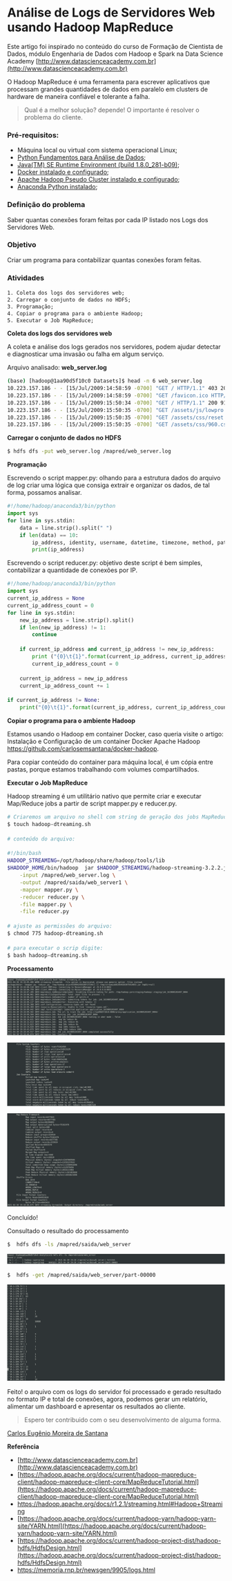 # Análise de Logs de Servidores Web usando Hadoop MapReduce


Este artigo foi inspirado no conteúdo do curso de Formação de Cientista de Dados, módulo Engenharia de Dados com Hadoop e Spark na Data Science Academy [http://www.datascienceacademy.com.br](http://www.datascienceacademy.com.br) 


O Hadoop MapReduce é uma ferramenta para escrever aplicativos que processam grandes quantidades de dados em paralelo em clusters de hardware de maneira confiável e tolerante a falha. 


>Qual é a melhor solução? depende! O importante é resolver o problema do cliente. 


### Pré-requisitos:  

- Máquina local ou virtual com sistema operacional Linux;
- [Python Fundamentos para Análise de Dados](https://www.datascienceacademy.com.br/course?courseid=python-fundamentos);
- [Java(TM) SE Runtime Environment (build 1.8.0_281-b09)](https://www.java.com/pt-BR/download/ie_manual.jsp?locale=pt_BR);
- [Docker instalado e configurado](https://www.docker.com/get-started); 
- [Apache Hadoop Pseudo Cluster instalado e configurado](https://github.com/carlosemsantana/docker-hadoop);
- [Anaconda Python instalado](https://www.anaconda.com/products/individual#Downloads);


### Definição do problema


Saber quantas conexões foram feitas por cada IP listado nos Logs dos Servidores Web.


### Objetivo
Criar um programa para contabilizar quantas conexões foram feitas.


### Atividades
    1. Coleta dos logs dos servidores web;
    2. Carregar o conjunto de dados no HDFS;
    3. Programação;
    4. Copiar o programa para o ambiente Hadoop;
    5. Executar o Job MapReduce;


**Coleta dos logs dos servidores web**


A coleta e análise dos logs gerados nos servidores, podem ajudar detectar e diagnosticar uma invasão ou falha em algum serviço.


Arquivo analisado: **web_server.log**
~~~bash
(base) [hadoop@1aa90d5f10c0 Datasets]$ head -n 6 web_server.log
10.223.157.186 - - [15/Jul/2009:14:58:59 -0700] "GET / HTTP/1.1" 403 202
10.223.157.186 - - [15/Jul/2009:14:58:59 -0700] "GET /favicon.ico HTTP/1.1" 404 209
10.223.157.186 - - [15/Jul/2009:15:50:34 -0700] "GET / HTTP/1.1" 200 9157
10.223.157.186 - - [15/Jul/2009:15:50:35 -0700] "GET /assets/js/lowpro.js HTTP/1.1" 200 10469
10.223.157.186 - - [15/Jul/2009:15:50:35 -0700] "GET /assets/css/reset.css HTTP/1.1" 200 1014
10.223.157.186 - - [15/Jul/2009:15:50:35 -0700] "GET /assets/css/960.css HTTP/1.1" 200 6206
~~~


**Carregar o conjunto de dados no HDFS**
~~~bash
$ hdfs dfs -put web_server.log /mapred/web_server.log
~~~



**Programação**


Escrevendo o script mapper.py: olhando para a estrutura dados do arquivo de log criar uma lógica que consiga extrair e organizar os dados, de tal forma, possamos analisar. 


~~~python
#!/home/hadoop/anaconda3/bin/python
import sys
for line in sys.stdin:
    data = line.strip().split(" ")
    if len(data) == 10:
        ip_address, identity, username, datetime, timezone, method, path, proto, status, size = data
        print(ip_address)
~~~


Escrevendo o script reducer.py: objetivo deste script é bem simples, contabilizar a quantidade de conexões por IP.


~~~python
#!/home/hadoop/anaconda3/bin/python
import sys
current_ip_address = None
current_ip_address_count = 0
for line in sys.stdin:
    new_ip_address = line.strip().split()
    if len(new_ip_address) != 1:
        continue

    if current_ip_address and current_ip_address != new_ip_address:
        print ("{0}\t{1}".format(current_ip_address, current_ip_address_count))
        current_ip_address_count = 0

    current_ip_address = new_ip_address
    current_ip_address_count += 1

if current_ip_address != None:
    print("{0}\t{1}".format(current_ip_address, current_ip_address_count))
~~~


**Copiar o programa para o ambiente Hadoop**


Estamos usando o Hadoop em container Docker, caso queria visite o artigo: Instalação e Configuração de um container Docker Apache Hadoop <https://github.com/carlosemsantana/docker-hadoop>. 

Para copiar conteúdo do container para máquina local, é um cópia entre pastas, porque estamos trabalhando com volumes compartilhados.


**Executar o Job MapReduce**


Hadoop streaming é um utilitário nativo que permite criar e executar Map/Reduce jobs a partir de script mapper.py e reducer.py.


~~~bash  
# Criaremos um arquivo no shell com string de geração dos jobs MapReduce. 
$ touch hadoop-dtreaming.sh

# conteúdo do arquivo:

#!/bin/bash
HADOOP_STREAMING=/opt/hadoop/share/hadoop/tools/lib
$HADOOP_HOME/bin/hadoop  jar $HADOOP_STREAMING/hadoop-streaming-3.2.2.jar \
    -input /mapred/web_server.log \
    -output /mapred/saida/web_server1 \
    -mapper mapper.py \
    -reducer reducer.py \
    -file mapper.py \
    -file reducer.py

# ajuste as permissões do arquivo:
$ chmod 775 hadoop-dtreaming.sh

# para executar o scrip digite:
$ bash hadoop-dtreaming.sh

~~~ 


**Processamento**


![](img/resposta1.png)


![](img/resposta2.png)


![](img/resposta3.png)


Concluído! 


Consultado o resultado do processamento


~~~bash
$  hdfs dfs -ls /mapred/saida/web_server
~~~


![](img/dados.png)


~~~bash
$  hdfs -get /mapred/saida/web_server/part-00000
~~~


![](img/relatorio.png)


Feito! o arquivo com os logs do servidor foi processado e gerado resultado no formato IP e total de conexões, agora, podemos gerar um relatório, alimentar um dashboard e apresentar os resultados ao cliente.


>Espero ter contribuido com o seu desenvolvimento de alguma forma.


[Carlos Eugênio Moreira de Santana](https://carlosemsantana.github.io/)


**Referência**


- [http://www.datascienceacademy.com.br](http://www.datascienceacademy.com.br)<br>
- [https://hadoop.apache.org/docs/current/hadoop-mapreduce-client/hadoop-mapreduce-client-core/MapReduceTutorial.html](https://hadoop.apache.org/docs/current/hadoop-mapreduce-client/hadoop-mapreduce-client-core/MapReduceTutorial.html)<br>
- <https://hadoop.apache.org/docs/r1.2.1/streaming.html#Hadoop+Streaming><br>
- [https://hadoop.apache.org/docs/current/hadoop-yarn/hadoop-yarn-site/YARN.html](https://hadoop.apache.org/docs/current/hadoop-yarn/hadoop-yarn-site/YARN.html)<br>
- [https://hadoop.apache.org/docs/current/hadoop-project-dist/hadoop-hdfs/HdfsDesign.html](https://hadoop.apache.org/docs/current/hadoop-project-dist/hadoop-hdfs/HdfsDesign.html)<br>
- <https://memoria.rnp.br/newsgen/9905/logs.html>
